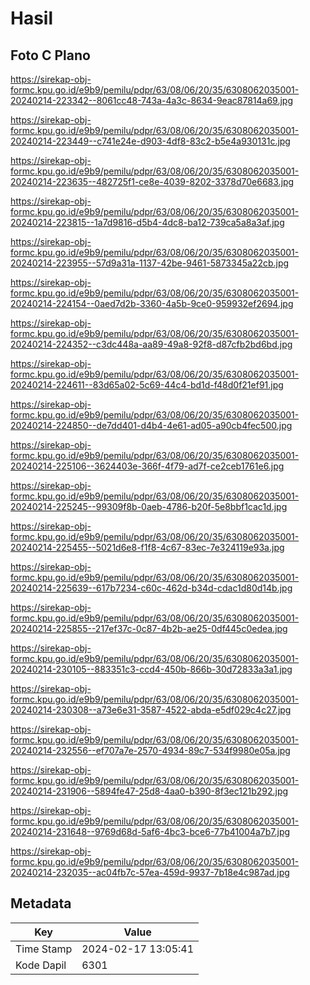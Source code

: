 # Hasil

## Foto C Plano

https://sirekap-obj-formc.kpu.go.id/e9b9/pemilu/pdpr/63/08/06/20/35/6308062035001-20240214-223342--8061cc48-743a-4a3c-8634-9eac87814a69.jpg

https://sirekap-obj-formc.kpu.go.id/e9b9/pemilu/pdpr/63/08/06/20/35/6308062035001-20240214-223449--c741e24e-d903-4df8-83c2-b5e4a930131c.jpg

https://sirekap-obj-formc.kpu.go.id/e9b9/pemilu/pdpr/63/08/06/20/35/6308062035001-20240214-223635--482725f1-ce8e-4039-8202-3378d70e6683.jpg

https://sirekap-obj-formc.kpu.go.id/e9b9/pemilu/pdpr/63/08/06/20/35/6308062035001-20240214-223815--1a7d9816-d5b4-4dc8-ba12-739ca5a8a3af.jpg

https://sirekap-obj-formc.kpu.go.id/e9b9/pemilu/pdpr/63/08/06/20/35/6308062035001-20240214-223955--57d9a31a-1137-42be-9461-5873345a22cb.jpg

https://sirekap-obj-formc.kpu.go.id/e9b9/pemilu/pdpr/63/08/06/20/35/6308062035001-20240214-224154--0aed7d2b-3360-4a5b-9ce0-959932ef2694.jpg

https://sirekap-obj-formc.kpu.go.id/e9b9/pemilu/pdpr/63/08/06/20/35/6308062035001-20240214-224352--c3dc448a-aa89-49a8-92f8-d87cfb2bd6bd.jpg

https://sirekap-obj-formc.kpu.go.id/e9b9/pemilu/pdpr/63/08/06/20/35/6308062035001-20240214-224611--83d65a02-5c69-44c4-bd1d-f48d0f21ef91.jpg

https://sirekap-obj-formc.kpu.go.id/e9b9/pemilu/pdpr/63/08/06/20/35/6308062035001-20240214-224850--de7dd401-d4b4-4e61-ad05-a90cb4fec500.jpg

https://sirekap-obj-formc.kpu.go.id/e9b9/pemilu/pdpr/63/08/06/20/35/6308062035001-20240214-225106--3624403e-366f-4f79-ad7f-ce2ceb1761e6.jpg

https://sirekap-obj-formc.kpu.go.id/e9b9/pemilu/pdpr/63/08/06/20/35/6308062035001-20240214-225245--99309f8b-0aeb-4786-b20f-5e8bbf1cac1d.jpg

https://sirekap-obj-formc.kpu.go.id/e9b9/pemilu/pdpr/63/08/06/20/35/6308062035001-20240214-225455--5021d6e8-f1f8-4c67-83ec-7e324119e93a.jpg

https://sirekap-obj-formc.kpu.go.id/e9b9/pemilu/pdpr/63/08/06/20/35/6308062035001-20240214-225639--617b7234-c60c-462d-b34d-cdac1d80d14b.jpg

https://sirekap-obj-formc.kpu.go.id/e9b9/pemilu/pdpr/63/08/06/20/35/6308062035001-20240214-225855--217ef37c-0c87-4b2b-ae25-0df445c0edea.jpg

https://sirekap-obj-formc.kpu.go.id/e9b9/pemilu/pdpr/63/08/06/20/35/6308062035001-20240214-230105--883351c3-ccd4-450b-866b-30d72833a3a1.jpg

https://sirekap-obj-formc.kpu.go.id/e9b9/pemilu/pdpr/63/08/06/20/35/6308062035001-20240214-230308--a73e6e31-3587-4522-abda-e5df029c4c27.jpg

https://sirekap-obj-formc.kpu.go.id/e9b9/pemilu/pdpr/63/08/06/20/35/6308062035001-20240214-232556--ef707a7e-2570-4934-89c7-534f9980e05a.jpg

https://sirekap-obj-formc.kpu.go.id/e9b9/pemilu/pdpr/63/08/06/20/35/6308062035001-20240214-231906--5894fe47-25d8-4aa0-b390-8f3ec121b292.jpg

https://sirekap-obj-formc.kpu.go.id/e9b9/pemilu/pdpr/63/08/06/20/35/6308062035001-20240214-231648--9769d68d-5af6-4bc3-bce6-77b41004a7b7.jpg

https://sirekap-obj-formc.kpu.go.id/e9b9/pemilu/pdpr/63/08/06/20/35/6308062035001-20240214-232035--ac04fb7c-57ea-459d-9937-7b18e4c987ad.jpg


## Metadata

| Key        | Value               |
| ---------- | ------------------- |
| Time Stamp | 2024-02-17 13:05:41 |
| Kode Dapil | 6301                |



